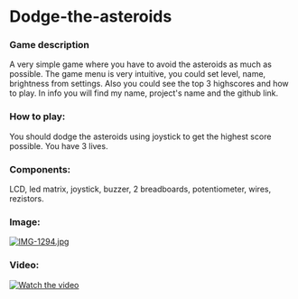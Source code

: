 # Dodge-the-asteroids

### Game description
A very simple game where you have to avoid the asteroids as much as possible. The game menu is very intuitive, you could set level, name, brightness from settings. Also you could see the top 3 highscores and how to play. In info you will find my name, project's name and the github link.

### How to play: 
You should dodge the asteroids using joystick to get the highest score possible. You have 3 lives.

### Components: 
LCD, led matrix, joystick, buzzer, 2 breadboards, potentiometer, wires, rezistors.

### Image:
[![IMG-1294.jpg](https://i.postimg.cc/NfGnjy2q/IMG-1294.jpg)](https://postimg.cc/vDjhPZv3)

### Video:
[![Watch the video](https://i.postimg.cc/NfGnjy2q/IMG-1294.jpg)](https://www.youtube.com/watch?v=91A56cQXd6I)


